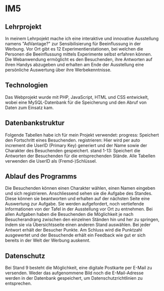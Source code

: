 # IM5

<h2>Lehrprojekt</h2>
In meinem Lehrpojekt mache ich eine interaktive und innovative Ausstellung namens "AdVantage?" zur Sensibilisierung für Beeinflussung in der Werbung. Vor Ort gibt es 12 Experimentierstationen, bei welchen die Personen die Beeinflussung mittels Experimente selbst erfahren können. Die Webanwendung ermöglicht es den Besuchenden, ihre Antworten auf ihren Handys abzugeben und erhalten am Ende der Ausstellung eine persönliche Auswertung über ihre Werbekenntnisse.

<h2>Technologien</h2>
Das Webprojekt wurde mit PHP, JavaScript, HTML und CSS entwickelt, wobei eine MySQL-Datenbank für die Speicherung und den Abruf von Daten zum Einsatz kam.

<h2>Datenbankstruktur</h2>
Folgende Tabellen habe ich für mein Projekt verwendet:
progress: Speichert den Fortschritt eines Besuchenden.
registrieren: Hier wird per auto increment die UserID (Primary Key) generiert und der Name sowie der Charakter des Besuchenden gespeichert.
stand 1-13: Speichert die Antworten der Besuchenden für die entsprechenden Stände.
Alle Tabellen verwenden die UserID als (Fremd-)Schlüssel.

<h2>Ablauf des Programms</h2>
Die Besuchenden können einen Charakter wählen, einen Namen eingeben und sich registrieren. Anschliessend sehen sie die Aufgabe des Standes. Diese können sie beantworten und erhalten auf der nächsten Seite eine Auswertung zur Aufgabe. Sie werden aufgefordert, noch vertiefende Informationen von der Tafel in der Ausstellung vor Ort zu entnehmen. Bei allen Aufgaben haben die Besuchenden die Möglichkeit je nach Besucherandrang zwischen den einzelnen Ständen hin und her zu springen, indem sie via Übersichtsseite einen anderen Stand auswählen. Bei jeder Antwort erhält der Besucher Punkte. Am Schluss wird die Punktzahl ausgewertet und der Besuchende erhält ein Feedback wie gut er sich bereits in der Welt der Werbung auskennt.

<h2>Datenschutz</h2>
Bei Stand 9 besteht die Möglichkeit, eine digitale Postkarte per E-Mail zu versenden. Weder das aufgenommene Bild noch die E-Mail-Adresse werden in der Datenbank gespeichert, um Datenschutzrichtlinien zu entsprechen.
